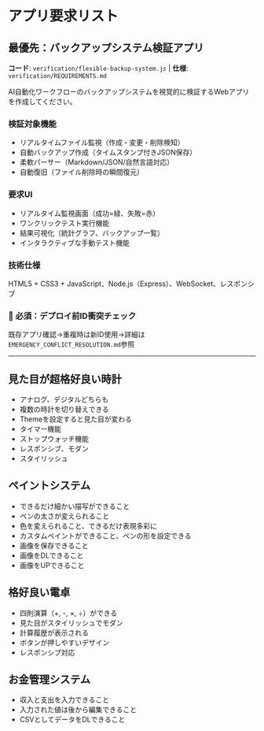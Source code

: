 # アプリ要求リスト

## 最優先：バックアップシステム検証アプリ

**コード**: `verification/flexible-backup-system.js` | **仕様**: `verification/REQUIREMENTS.md`

AI自動化ワークフローのバックアップシステムを視覚的に検証するWebアプリを作成してください。

### 検証対象機能
- リアルタイムファイル監視（作成・変更・削除検知）
- 自動バックアップ作成（タイムスタンプ付きJSON保存）
- 柔軟パーサー（Markdown/JSON/自然言語対応）
- 自動復旧（ファイル削除時の瞬間復元）

### 要求UI
- リアルタイム監視画面（成功=緑、失敗=赤）
- ワンクリックテスト実行機能
- 結果可視化（統計グラフ、バックアップ一覧）
- インタラクティブな手動テスト機能

### 技術仕様
HTML5 + CSS3 + JavaScript、Node.js（Express）、WebSocket、レスポンシブ

### 🚨 必須：デプロイ前ID衝突チェック
既存アプリ確認→重複時は新ID使用→詳細は`EMERGENCY_CONFLICT_RESOLUTION.md`参照

---

## 見た目が超格好良い時計
- アナログ、デジタルどちらも
- 複数の時計を切り替えできる
- Themeを設定すると見た目が変わる
- タイマー機能
- ストップウォッチ機能
- レスポンシブ、モダン
- スタイリッシュ

## ペイントシステム
- できるだけ細かい描写ができること
- ペンの太さが変えられること
- 色を変えられること、できるだけ表現多彩に
- カスタムペイントができること、ペンの形を設定できる
- 画像を保存できること
- 画像をDLできること
- 画像をUPできること

## 格好良い電卓
- 四則演算（+, -, ×, ÷）ができる
- 見た目がスタイリッシュでモダン
- 計算履歴が表示される
- ボタンが押しやすいデザイン
- レスポンシブ対応

## お金管理システム
- 収入と支出を入力できること
- 入力された値は後から編集できること
- CSVとしてデータをDLできること
